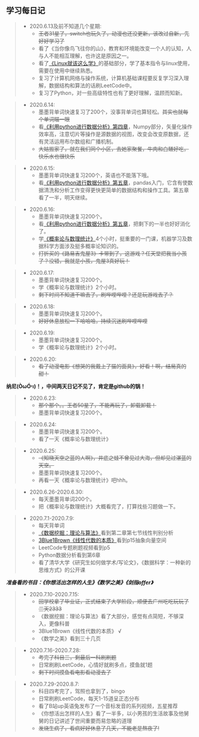 学习每日记
---

>+ 2020.6.13及前不知道几个星期:
>   + ~~王者31星了，switch也玩久了，动漫也还没更新，该改过自新，先好好学习了~~
>   + 看了《当你像鸟飞往你的山》，教育和环境能改变一个人的认知，人与人不能相互理解，也许这是原因之一。
>   + 看了[《Linux就该这么学》](https://www.linuxprobe.com/)的基础部分，学了基本指令与linux使用，需要在使用中继续熟悉。
>   + 复习了计算机网络与操作系统，计算机基础课程要反复学习深入理解，数据结构和算法的话刷LeetCode中。
>   + 复习了Python，对一些高级特性也有了更好理解，温顾而知新。

>- 2020.6.14:
>   - 墨墨背单词快速复习了200个，没事背单词也算轻松。~~其实也就每个单词瞄一眼~~
>   - 看[《利用python进行数据分析》第四章](https://github.com/apachecn/pyda-2e-zh/blob/master/4.md#%E5%88%87%E7%89%87%E7%B4%A2%E5%BC%95)，Numpy部分，矢量化操作效率高，注意切片等操作是源数据的视图，改变会改变原数据，还有灵活运用布尔数组和广播机制。
>   - ~~大姑搬家了，就在我们同个小区，去她家聚餐，牛肉和白鳝好吃，快乐水也很快乐~~

>* 2020.6.15:
>   * 墨墨背单词快速复习200个，英语也不能落下哦。
>   * 看[《利用python进行数据分析》第五章](https://github.com/apachecn/pyda-2e-zh/blob/master/5.md)，pandas入门，它含有使数据清洗和分析工作变得更快更简单的数据结构和操作工具。第五章看了一半，明天继续。

>* 2020.6.16:
>   * 墨墨背单词快速复习200个。
>   * 看[《利用python进行数据分析》第五章](https://github.com/apachecn/pyda-2e-zh/blob/master/5.md)，把剩下的一半也好好消化了。
>   * 学[《概率论与数理统计》](bilibili.com/video/BV1ot411y7mU?from=search&seid=7829238595854765335)4个小时，挺重要的一门课，机器学习及数据科学方面涉及挺多概率论知识的。
>   * ~~打折买的《路易吉鬼屋3》卡带到了，这游戏？任天堂把我当小孩了？没错，我就是小孩，鬼屋3真好玩！~~

>* 2020.6.17:
>   * 墨墨背单词快速复习200个。
>   * 学《概率论与数理统计》2个小时。
>   * ~~剩下时间不知道干嘛去了，刷哔哩哔哩？还是玩游戏去了？~~

>* 2020.6.18:
>   * 墨墨背单词快速复习200个。
>   * ~~好好休息放松一下哈哈哈，持续沉迷刷哔哩哔哩~~

>* 2020.6.19:
>   * 墨墨背单词快速复习200个。
>   * 学《概率论与数理统计》2个小时。

>* 2020.6.20:
>   * ~~看了动漫电影《想哭的我戴上了猫的面具》，好看！啊，结局真的甜！~~

**纳尼(ÒωÓױ)！，中间两天日记不见了，肯定是github的锅！**

>* 2020.6.23:
>   * ~~那个那个。。王者50星了，不能再玩了，卸载卸载！~~
>   * 墨墨背单词快速复习200个。

>* 2020.6.24:
>   * 墨墨背单词快速复习200个。
>   * 看了一天《概率论与数理统计》

>* 2020.6.25:
>   * ~~《知晓天空之蓝的人啊》，井底之蛙不曾见过大海，但却见过湛蓝的天空。~~
>   * 墨墨背单词快速复习200个。
>   * 再看一天《概率论与数理统计》吧hhh。

>* 2020.6.26-2020.6.30:
>   * 每天墨墨背单词200个。
>   * 把《概率论与数理统计》大概看完了，打算找些习题做一下。

>* 2020.7.1-2020.7.9:
>   * 每天背单词
>   * [《数据挖掘：理论与算法》](https://next.xuetangx.com/learn/THU08091000385/THU08091000385/1516742/video/1409588)看到第二章第七节线性判别分析
>   * [3Blue1Brown《线性代数的本质》](https://www.bilibili.com/video/BV1ys411472E)看到p15抽象向量空间
>   * LeetCode专题刷题视频看到p5
>   * Python数据分析看到第6章
>   * 看了清华大学《研究生如何做学术/写论文》，《数据科学：一种新的思维方式》的公开课

***准备看的书目：《你想活出怎样的人生》《数学之美》《剑指offer》***

>* 2020.7.10-2020.7.15:
>   * ~~回学校拿了毕业证，正式结束了大学阶段，顺便去广州吃吃玩玩了三天2333~~
>   * 《数据挖掘：理论与算法》看了大部分，感觉有点简短，不够深入，更像科普
>   * 3Blue1Brown《线性代数的本质》 √
>   * 《数学之美》看到三十几页

>* 2020.7.16-2020.7.28:
>   * ~~考完了科目三，剩最后一科刷刷题~~ 
>   * 日常刷刷LeetCode，心情好就刷多点，摸鱼就1题
>   * ~~剩下时间摸鱼看电影看动漫去了~~

>* 2020.7.29-2020.8.7:
>   * 科目四考完了，驾照也拿到了，bingo
>   * 日常刷刷LeetCode，每天1-15道呈正态分布
>   * 看了B站up英语兔发布了一个音标发音的系列视频，五星推荐
>   * 《你想活出怎样的人生》看了一半多，以小男孩的生活故事及他舅舅的日记讲述了世间重要而易忽略的道理
>   * ~~发烧生病了，看病好好休息了几天，不能老是熬夜了!~~


